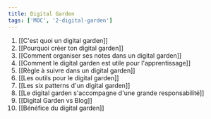 ```yaml
---
title: Digital Garden
tags: ['MOC', '2-digital-garden'] 
---
```


1. [[C'est quoi un digital garden]]
2. [[Pourquoi créer ton digital garden]]
3. [[Comment organiser ses notes dans un digital garden]]
4. [[Comment le digital garden est utile pour l'apprentissage]]
5. [[Règle à suivre dans un digital garden]]
6. [[Les outils pour le digital garden]]
7. [[Les six patterns d'un digital garden]]
8. [[Le digital garden s'accompagne d'une grande responsabilité]]
9. [[Digital Garden vs Blog]]
10. [[Bénéfice du digital garden]]